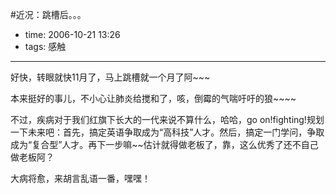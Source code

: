 #近况：跳槽后。。。

- time: 2006-10-21 13:26
- tags: 感触

---
好快，转眼就快11月了，马上跳槽就一个月了阿~~~

本来挺好的事儿，不小心让肺炎给搅和了，咳，倒霉的气喘吁吁的狼~~~~

不过，疾病对于我们红旗下长大的一代来说不算什么，哈哈，go on!fighting!规划一下未来吧：首先，搞定英语争取成为“高科技”人才。然后，搞定一门学问，争取成为“复合型”人才。再下一步嘛~~估计就得做老板了，靠，这么优秀了还不自己做老板阿？

大病将愈，来胡言乱语一番，嘿嘿！
